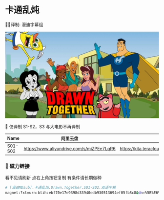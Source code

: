 # 卡通乱炖

✍🏻译制: 漫迪字幕组

![p7894884_b_h8_ab.jpg](p7894884_b_h8_ab.jpg)

<aside>
🐻 仅译制 S1-S2，S3 与大电影不再译制

</aside>

| Name | 阿里云盘 | TeraCloud | MDpan |
| --- | --- | --- | --- |
| S01-S02 | https://www.aliyundrive.com/s/miZPEe7LqR6 | https://kita.teracloud.jp/share/117214da6e828da2 | https://mdpan.tk/%E5%8D%A1%E9%80%9A%E4%B9%B1%E7%82%96 |

### 🧲 磁力链接

看不见请刷新 点右上角按钮复制 有条件请长期做种

```bash
# [漫迪MDsub].卡通乱炖.Drawn.Together.S01-S02.双语字幕
magnet:?xt=urn:btih:ebf70e17e9398d33940edb930513694ef05fb8c8&dn=%5B%E6%BC%AB%E8%BF%AAMDsub%5D.%E5%8D%A1%E9%80%9A%E4%B9%B1%E7%82%96.Drawn.Together.S01-S02.%E5%8F%8C%E8%AF%AD%E5%AD%97%E5%B9%95&tr=http%3A%2F%2Falltorrents.net%3A80%2Fbt%2Fannounce.php&tr=http%3A%2F%2Fbluebird-hd.org%2Fannounce.php&tr=http%3A%2F%2Fwww.thetradersden.org%2Fforums%2Ftracker%2Fannounce.php&tr=http%3A%2F%2Ftracker.trancetraffic.com%3A80%2Fannounce.php&tr=http%3A%2F%2Firrenhaus.dyndns.dk%3A80%2Fannounce.php&tr=http%3A%2F%2F1337.abcvg.info%3A80%2Fannounce&tr=http%3A%2F%2Fbt.beatrice-raws.org%3A80%2Fannounce&tr=http%3A%2F%2Fwww.tribalmixes.com%3A80%2Fannounce.php&tr=http%3A%2F%2Fwww.wareztorrent.com%3A80%2Fannounce
```